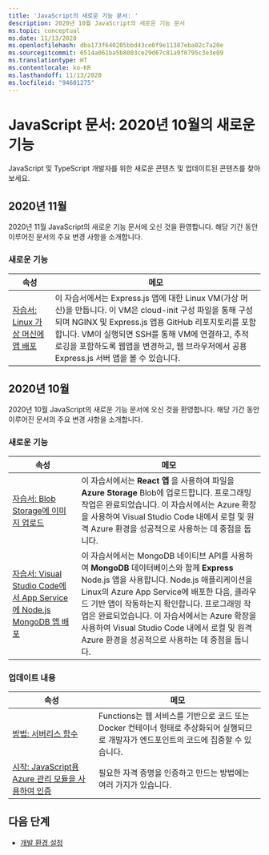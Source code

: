 ```yaml
---
title: 'JavaScript의 새로운 기능 문서: '
description: 2020년 10월 JavaScript의 새로운 기능 문서
ms.topic: conceptual
ms.date: 11/13/2020
ms.openlocfilehash: dba173f640205bbd43ce0f9e11387eba02c7a20e
ms.sourcegitcommit: 6514a061ba5b8003ce29d67c81a9f0795c3e3e09
ms.translationtype: HT
ms.contentlocale: ko-KR
ms.lasthandoff: 11/13/2020
ms.locfileid: "94601275"
---
```

# <a name="javascript-docs-whats-new-for-october-2020"></a>JavaScript 문서: 2020년 10월의 새로운 기능

JavaScript 및 TypeScript 개발자를 위한 새로운 콘텐츠 및 업데이트된 콘텐츠를 찾아보세요.


## <a name="2020-november"></a>2020년 11월

2020년 11월 JavaScript의 새로운 기능 문서에 오신 것을 환영합니다. 해당 기간 동안 이루어진 문서의 주요 변경 사항을 소개합니다.

### <a name="whats-new"></a>새로운 기능

|속성|메모|
|---------------------------------------|--|
|[자습서: Linux 가상 머신에 앱 배포](./tutorial/nodejs-virtual-machine-vm/introduction.md)|이 자습서에서는 Express.js 앱에 대한 Linux VM(가상 머신)을 만듭니다. 이 VM은 cloud-init 구성 파일을 통해 구성되며 NGINX 및 Express.js 앱용 GitHub 리포지토리를 포함합니다. VM이 실행되면 SSH를 통해 VM에 연결하고, 추적 로깅을 포함하도록 웹앱을 변경하고, 웹 브라우저에서 공용 Express.js 서버 앱을 볼 수 있습니다.|

## <a name="2020-october"></a>2020년 10월

2020년 10월 JavaScript의 새로운 기능 문서에 오신 것을 환영합니다. 해당 기간 동안 이루어진 문서의 주요 변경 사항을 소개합니다.

### <a name="whats-new"></a>새로운 기능

|속성|메모|
|---------------------------------------|--|
|[자습서: Blob Storage에 이미지 업로드](./tutorial/browser-file-upload.yml?preview=tutorialFeedback)|이 자습서에서는 **React 앱** 을 사용하여 파일을 **Azure Storage** Blob에 업로드합니다. 프로그래밍 작업은 완료되었습니다. 이 자습서에서는 Azure 확장을 사용하여 Visual Studio Code 내에서 로컬 및 원격 Azure 환경을 성공적으로 사용하는 데 중점을 둡니다.|
|[자습서: Visual Studio Code에서 App Service에 Node.js MongoDB 앱 배포](./tutorial/web-app-mongodb.yml?preview=tutorialFeedback)|이 자습서에서는 MongoDB 네이티브 API를 사용하여 **MongoDB** 데이터베이스와 함께 **Express** Node.js 앱을 사용합니다. Node.js 애플리케이션을 Linux의 Azure App Service에 배포한 다음, 클라우드 기반 앱이 작동하는지 확인합니다. 프로그래밍 작업은 완료되었습니다. 이 자습서에서는 Azure 확장을 사용하여 Visual Studio Code 내에서 로컬 및 원격 Azure 환경을 성공적으로 사용하는 데 중점을 둡니다.|

### <a name="whats-updated"></a>업데이트 내용

|속성|메모|
|---------------------------------------|--|
|[방법: 서버리스 함수](how-to/develop-serverless-apps.md)|Functions는 웹 서비스를 기반으로 코드 또는 Docker 컨테이너 형태로 추상화되어 실행되므로 개발자가 엔드포인트의 코드에 집중할 수 있습니다.|
|[시작: JavaScript용 Azure 관리 모듈을 사용하여 인증](core/node-sdk-azure-authenticate.md)|필요한 자격 증명을 인증하고 만드는 방법에는 여러 가지가 있습니다.|

## <a name="next-steps"></a>다음 단계

* [개발 환경 설정](./core/configure-local-development-environment.md)